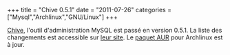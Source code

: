 +++
title = "Chive 0.5.1"
date = "2011-07-26"
categories = ["Mysql","Archlinux","GNU/Linux"]
+++



 [Chive](https://launchpad.net/chive), l'outil d'administration MySQL est passé
en version 0.5.1. La liste des changements est accessible sur [leur
site](https://launchpad.net/chive/+announcements). Le [paquet
AUR](http://aur.archlinux.org/packages.php?ID=45734) pour Archlinux est à jour.